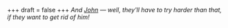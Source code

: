 
+++
draft = false
+++
_And [John](/blog/john-from-lima) &mdash; well, they'll have to try harder than that, if they want to get rid of him!_
